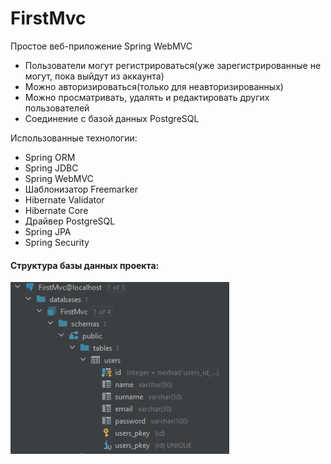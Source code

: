 # FirstMvc
Простое веб-приложение Spring WebMVC  
- Пользователи могут регистрироваться(уже зарегистрированные не могут, пока выйдут из аккаунта)
- Можно авторизироваться(только для неавторизированных)
- Можно просматривать, удалять и редактировать других пользователей
- Соединение с базой данных PostgreSQL  
  
Использованные технологии:
+ Spring ORM
+ Spring JDBC
+ Spring WebMVC
+ Шаблонизатор Freemarker
+ Hibernate Validator
+ Hibernate Core
+ Драйвер PostgreSQL
+ Spring JPA
+ Spring Security

#### Структура базы данных проекта:  
<img src="https://github.com/FleexJ/resource/blob/main/FirstMvc/db_struct.png" width="350px"/>
